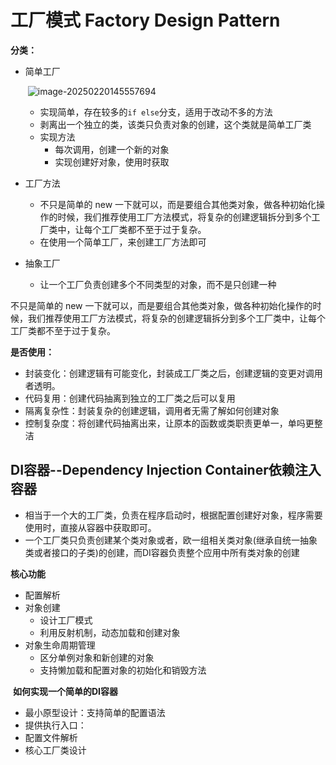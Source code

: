 # 工厂模式 Factory Design Pattern

**分类：**

- 简单工厂

  ​	![image-20250220145557694](D:\study\go-design-pattern\document\assets\image-20250220145557694.png)

  - 实现简单，存在较多的`if else`分支，适用于改动不多的方法
  - 剥离出一个独立的类，该类只负责对象的创建，这个类就是简单工厂类
  - 实现方法
    - 每次调用，创建一个新的对象
    - 实现创建好对象，使用时获取

- 工厂方法

  - 不只是简单的 new 一下就可以，而是要组合其他类对象，做各种初始化操作的时候，我们推荐使用工厂方法模式，将复杂的创建逻辑拆分到多个工厂类中，让每个工厂类都不至于过于复杂。
  - 在使用一个简单工厂，来创建工厂方法即可

- 抽象工厂

  - 让一个工厂负责创建多个不同类型的对象，而不是只创建一种

不只是简单的 new 一下就可以，而是要组合其他类对象，做各种初始化操作的时候，我们推荐使用工厂方法模式，将复杂的创建逻辑拆分到多个工厂类中，让每个工厂类都不至于过于复杂。

**是否使用：**

- 封装变化：创建逻辑有可能变化，封装成工厂类之后，创建逻辑的变更对调用者透明。
- 代码复用：创建代码抽离到独立的工厂类之后可以复用
- 隔离复杂性：封装复杂的创建逻辑，调用者无需了解如何创建对象
- 控制复杂度：将创建代码抽离出来，让原本的函数或类职责更单一，单吗更整洁

## DI容器--Dependency Injection Container依赖注入容器

- 相当于一个大的工厂类，负责在程序启动时，根据配置创建好对象，程序需要使用时，直接从容器中获取即可。
- 一个工厂类只负责创建某个类对象或者，欧一组相关类对象(继承自统一抽象类或者接口的子类)的创建，而DI容器负责整个应用中所有类对象的创建

**核心功能**

- 配置解析
- 对象创建
  - 设计工厂模式
  - 利用反射机制，动态加载和创建对象
- 对象生命周期管理
  - 区分单例对象和新创建的对象
  - 支持懒加载和配置对象的初始化和销毁方法

​	**如何实现一个简单的DI容器**

- 最小原型设计：支持简单的配置语法
- 提供执行入口：
- 配置文件解析
- 核心工厂类设计

